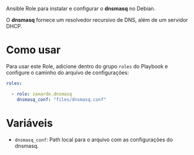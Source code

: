 Ansible Role para instalar e configurar o **dnsmasq** no Debian.

O **dnsmasq** fornece um resolvedor recursivo de DNS, além de um servidor DHCP.

# Como usar

Para usar este Role, adicione dentro do grupo `roles` do Playbook e configure o
caminho do arquivo de configurações:

```yaml
roles:

  - role: zanardo.dnsmasq
    dnsmasq_conf: "files/dnsmasq.conf"
```

# Variáveis

- `dnsmasq_conf`: Path local para o arquivo com as configurações do dnsmasq.
